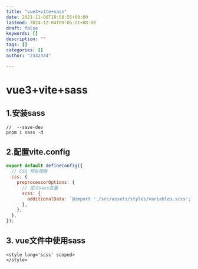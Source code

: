 ```yaml
---
title: "vue3+vite+sass"
date: 2021-11-08T19:58:55+08:00
lastmod: 2024-12-04T09:05:21+08:00
draft: false
keywords: []
description: ""
tags: []
categories: []
author: "2332334"

---
```

<!--more-->
# vue3+vite+sass

## 1.安装sass

```base
//  --save-dev
pnpm i sass -d 
```

## 2.配置vite.config

```js
export default defineConfig({
  // CSS 预处理器
  css: {
    preprocessorOptions: {
      // 定义sass变量
      scss: {
        additionalData: `@import './src/assets/styles/variables.scss';`,
      },
    },
  },
});
```

## 3. vue文件中使用sass

```vue
<style lang='scss' scoped>
</style>
```
